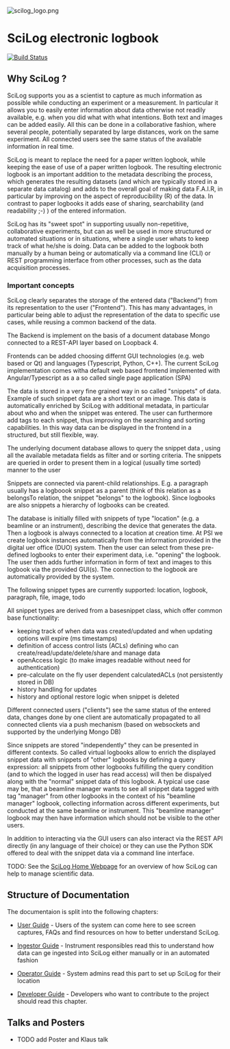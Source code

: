 ![scilog_logo.png](scicot_logo.png)

# SciLog electronic logbook
[![Build Status](https://travis-ci.org/SciLogProject/documentation.svg?branch=master)](https://travis-ci.org/SciLogProject/documentation)

## Why SciLog ?

SciLog supports you as a scientist to capture as much information as possible while conducting an experiment or a measurement. In particular it allows you to easily enter information about data otherwise not readily available, e.g. when you did what with what intentions. Both text and images can be added easily. All this can be done in a collaborative fashion, where several people, potentially separated by large distances, work on the same experiment. All connected users see the same status of the available information in real time. 

SciLog is meant to replace the need for a paper written logbook, while keeping the ease of use of a paper written logbook. The resulting electronic logbook is an important addition to the metadata  describing the process, which generates the resulting datasets (and which are typically stored in a separate data catalog) and adds to the overall goal of making data F.A.I.R, in particular by improving on the aspect of reproducibility (R) of the data. In contrast to paper logbooks it adds ease of sharing, searchability (and readability ;-) ) of the entered information.

SciLog has its "sweet spot" in supporting usually non-repetitive, collaborative experiments, but can as well be used in more structured or automated situations or in situations, where a single user whats to keep track of what he/she is doing. Data can be added to the logbook both manually by a human being or automatically via a command line (CLI) or REST programming interface from other processes, such as the data acquisition processes.


### Important concepts

SciLog clearly separates the storage of the entered data ("Backend") from its representation to the user ("Frontend"). This has many advantages, in particular being able to adjust the representation of the data to specific use cases, while reusing a common backend of the data. 

The Backend is implement on the basis of a document database Mongo connected to a REST-API layer based on Loopback 4.

Frontends can be added choosing differnt GUI technologies (e.g. web based or Qt) and languages (Typescript, Python, C++). The current SciLog implementation comes witha default web based frontend implemented with Angular/Typescript as a a so called single page application (SPA)

The data is stored in a very fine grained way in so called "snippets" of data. Example of such snippet data are a short text or an image. This data is automatically enriched by SciLog with additional metadata, in particular about who and when the snippet was entered. The user can furthermore add tags to each snippet, thus improving on the searching and sorting capabilities. In this way data can be displayed in the frontend in  a structured, but still flexible, way. 

The underlying document database allows to query the snippet data , using all the available metadata fields as filter and or sorting criteria. The snippets are queried in order to present them in a logical (usually time sorted) manner to the user

Snippets are connected via parent-child relationships. E.g. a  paragraph usually has a logboook snippet as a parent (think of this relation as a belongsTo relation, the snippet "belongs" to the logbook). Since logbooks are also snippets a hierarchy of logbooks can be created.

The database is initially filled with snippets of type "location" (e.g. a beamline or an instrument), describing the device that generates the data. Then a logbook is always connected to a location at creation time. At PSI we create logbook instances automatically from the information provided in the digital uer office (DUO) system. Then the user can select from these pre-defined logbooks to enter their experiment data, i.e. "opening" the logbook. The user then adds further information in form of text and images to this logbook via the provided GUI(s). The connection to the logbook are automatically provided by the system.

The following snippet types are currently supported: location, logbook, paragraph, file, image, todo

All snippet types are derived from a basesnippet class, which offer common base functionality:
* keeping track of when data was created/updated and when updating options will expire (ms timestamps)
* definition of access control lists (ACLs) defining who can create/read/update/delete/share and manage data
* openAccess logic (to make images readable without need for authentication)
* pre-calculate on the fly user dependent calculatedACLs (not persistently stored in DB)
* history handling for updates
* history and optional restore logic when snippet is deleted

Different connected users ("clients") see the same status of the entered data, changes done
by one client are automatically propagated to all connected clients
via a push mechanism (based on websockets and supported by the underlying Mongo DB)

Since snippets are stored "independently" they can be presented in different contexts. So called virtual logbooks allow to enrich the displayed snippet data with  snippets of "other" logbooks by defining a query expression: all snippets from other logbooks fulfilling the query condition (and to which the logged in user has read access) will then be dispalyed along with the "normal" snippet data of this logbook. A typical use case may be, that a beamline manager wants to see all snippet data tagged with tag "manager" from other logbooks in the context of his "beamline manager" logbook, collecting information across different experiments, but conducted at the same beamline or instrument. This "beamline manager" logbook may then have information which should not be visible to the other users.

In addition to interacting via the GUI users can also interact via the REST API directly (in any language of their choice) or they can use the Python SDK offered to deal with the snippet data via a command line interface.

TODO: See the [SciLog Home Webpage](https://scilogproject.github.io) for an overview of how SciLog can help to manage scientific data.

## Structure of Documentation

The documentaion is split into the following chapters:

* [User Guide](Users) - Users of the system can come here to see screen captures, FAQs and find resources on how to better understand SciLog.
* [Ingestor Guide](Ingestor) - Instrument responsibles read this to understand how data can ge ingested into SciLog either manually or in an automated fashion
* [Operator Guide](Operator) - System admins read this part to set up SciLog for their location

* [Developer Guide](Development) - Developers who want to contribute to the project should read this chapter.

## Talks and Posters

* TODO add Poster and Klaus talk
